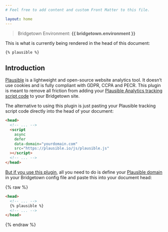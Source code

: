 ```yaml
---
# Feel free to add content and custom Front Matter to this file.

layout: home
---
```


> Bridgetown Environment: **{{ bridgetown.environment }}**

This is what is currently being rendered in the head of this document:

```html
{% plausible %}
```

## Introduction

[Plausible](https://plausible.io) is a lightweight and open-source website analytics tool. It doesn’t use cookies and is fully compliant with GDPR, CCPA and PECR. This plugin is meant to remove all friction from adding your [Plausible Analytics tracking script code](https://docs.plausible.io/plausible-script) to your Bridgetown site.

The alternative to using this plugin is just pasting your Plausible tracking script code directly into the head of your document:

```html
<head>
  <!-- ... -->
  <script
    async
    defer
    data-domain="yourdomain.com"
    src="https://plausible.io/js/plausible.js"
  ></script>
  <!-- ... -->
</head>
```

[But if you use this plugin](https://github.com/andrewmcodes/bridgetown-plausible-tag), all you need to do is define your [Plausible domain](https://docs.plausible.io/add-website) in your Bridgetown config file and paste this into your document head:

{% raw %}

```html
<head>
  <!-- ... -->
  {% plausible %}
  <!-- ... -->
</head>
```

{% endraw %}
